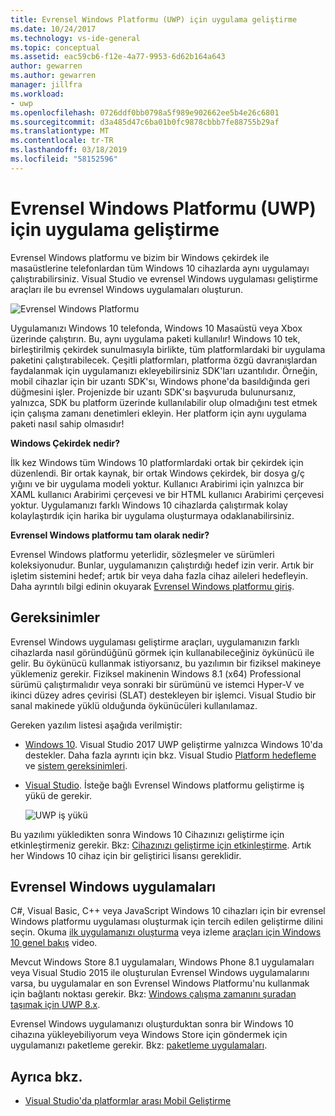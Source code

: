 ```yaml
---
title: Evrensel Windows Platformu (UWP) için uygulama geliştirme
ms.date: 10/24/2017
ms.technology: vs-ide-general
ms.topic: conceptual
ms.assetid: eac59cb6-f12e-4a77-9953-6d62b164a643
author: gewarren
ms.author: gewarren
manager: jillfra
ms.workload:
- uwp
ms.openlocfilehash: 0726ddf0bb0798a5f989e902662ee5b4e26c6801
ms.sourcegitcommit: d3a485d47c6ba01b0fc9878cbbb7fe88755b29af
ms.translationtype: MT
ms.contentlocale: tr-TR
ms.lasthandoff: 03/18/2019
ms.locfileid: "58152596"
---
```

# <a name="develop-apps-for-the-universal-windows-platform-uwp"></a>Evrensel Windows Platformu (UWP) için uygulama geliştirme

Evrensel Windows platformu ve bizim bir Windows çekirdek ile masaüstlerine telefonlardan tüm Windows 10 cihazlarda aynı uygulamayı çalıştırabilirsiniz. Visual Studio ve evrensel Windows uygulaması geliştirme araçları ile bu evrensel Windows uygulamaları oluşturun.

![Evrensel Windows Platformu](../cross-platform/media/uwp_coreextensions.png)

Uygulamanızı Windows 10 telefonda, Windows 10 Masaüstü veya Xbox üzerinde çalıştırın. Bu, aynı uygulama paketi kullanılır! Windows 10 tek, birleştirilmiş çekirdek sunulmasıyla birlikte, tüm platformlardaki bir uygulama paketini çalıştırabilecek. Çeşitli platformları, platforma özgü davranışlardan faydalanmak için uygulamanızı ekleyebilirsiniz SDK'ları uzantılıdır. Örneğin, mobil cihazlar için bir uzantı SDK'sı, Windows phone'da basıldığında geri düğmesini işler. Projenizde bir uzantı SDK'sı başvuruda bulunursanız, yalnızca, SDK bu platform üzerinde kullanılabilir olup olmadığını test etmek için çalışma zamanı denetimleri ekleyin. Her platform için aynı uygulama paketi nasıl sahip olmasıdır!

**Windows Çekirdek nedir?**

İlk kez Windows tüm Windows 10 platformlardaki ortak bir çekirdek için düzenlendi. Bir ortak kaynak, bir ortak Windows çekirdek, bir dosya g/ç yığını ve bir uygulama modeli yoktur. Kullanıcı Arabirimi için yalnızca bir XAML kullanıcı Arabirimi çerçevesi ve bir HTML kullanıcı Arabirimi çerçevesi yoktur. Uygulamanızı farklı Windows 10 cihazlarda çalıştırmak kolay kolaylaştırdık için harika bir uygulama oluşturmaya odaklanabilirsiniz.

**Evrensel Windows platformu tam olarak nedir?**

Evrensel Windows platformu yeterlidir, sözleşmeler ve sürümleri koleksiyonudur. Bunlar, uygulamanızın çalıştırdığı hedef izin verir. Artık bir işletim sistemini hedef; artık bir veya daha fazla cihaz aileleri hedefleyin. Daha ayrıntılı bilgi edinin okuyarak [Evrensel Windows platformu giriş](/windows/uwp/get-started/universal-application-platform-guide).

## <a name="requirements"></a>Gereksinimler

Evrensel Windows uygulaması geliştirme araçları, uygulamanızın farklı cihazlarda nasıl göründüğünü görmek için kullanabileceğiniz öykünücü ile gelir. Bu öykünücü kullanmak istiyorsanız, bu yazılımın bir fiziksel makineye yüklemeniz gerekir. Fiziksel makinenin Windows 8.1 (x64) Professional sürümü çalıştırmalıdır veya sonraki bir sürümünü ve istemci Hyper-V ve ikinci düzey adres çevirisi (SLAT) destekleyen bir işlemci. Visual Studio bir sanal makinede yüklü olduğunda öykünücüleri kullanılamaz.

Gereken yazılım listesi aşağıda verilmiştir:

- [Windows 10](http://windows.microsoft.com/windows/downloads). Visual Studio 2017 UWP geliştirme yalnızca Windows 10'da destekler. Daha fazla ayrıntı için bkz. Visual Studio [Platform hedefleme](/visualstudio/productinfo/vs2017-compatibility-vs) ve [sistem gereksinimleri](/visualstudio/productinfo/vs2017-system-requirements-vs).

- [Visual Studio](https://visualstudio.microsoft.com/downloads/?utm_medium=microsoft&utm_source=docs.microsoft.com&utm_campaign=inline+link&utm_content=download+vs2017). İsteğe bağlı Evrensel Windows platformu geliştirme iş yükü de gerekir.

     ![UWP iş yükü](media/uwp_workload.png)

Bu yazılımı yükledikten sonra Windows 10 Cihazınızı geliştirme için etkinleştirmeniz gerekir. Bkz: [Cihazınızı geliştirme için etkinleştirme](/windows/uwp/get-started/enable-your-device-for-development). Artık her Windows 10 cihaz için bir geliştirici lisansı gereklidir.

## <a name="universal-windows-apps"></a>Evrensel Windows uygulamaları

C#, Visual Basic, C++ veya JavaScript Windows 10 cihazları için bir evrensel Windows platformu uygulaması oluşturmak için tercih edilen geliştirme dilini seçin. Okuma [ilk uygulamanızı oluşturma](/windows/uwp/get-started/your-first-app) veya izleme [araçları için Windows 10 genel bakış](https://channel9.msdn.com/Series/ConnectOn-Demand/229) video.

Mevcut Windows Store 8.1 uygulamaları, Windows Phone 8.1 uygulamaları veya Visual Studio 2015 ile oluşturulan Evrensel Windows uygulamalarını varsa, bu uygulamalar en son Evrensel Windows Platformu'nu kullanmak için bağlantı noktası gerekir. Bkz: [Windows çalışma zamanını şuradan taşımak için UWP 8.x](/windows/uwp/porting/w8x-to-uwp-root).

Evrensel Windows uygulamanızı oluşturduktan sonra bir Windows 10 cihazına yükleyebiliyorum veya Windows Store için göndermek için uygulamanızı paketleme gerekir. Bkz: [paketleme uygulamaları](/windows/uwp/packaging/index).

## <a name="see-also"></a>Ayrıca bkz.

- [Visual Studio'da platformlar arası Mobil Geliştirme](../cross-platform/cross-platform-mobile-development-in-visual-studio.md)

